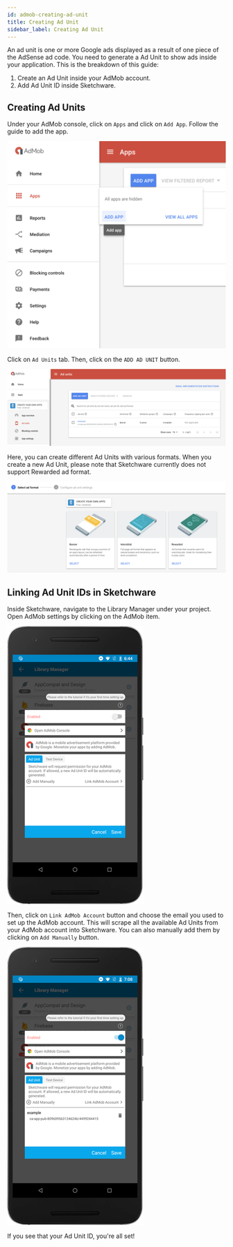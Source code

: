 ```yaml
---
id: admob-creating-ad-unit
title: Creating Ad Unit 
sidebar_label: Creating Ad Unit
---
```


An ad unit is one or more Google ads displayed as a result of one piece of the AdSense ad code. You need to generate a Ad Unit to show ads inside your application. This is the breakdown of this guide:

1.  Create an Ad Unit inside your AdMob account.
2.  Add Ad Unit ID inside Sketchware.

## Creating Ad Units

Under your AdMob console, click on `Apps` and click on `Add App`. Follow the guide to add the app.

![step1](assets/admob-creating-ad-units/step-1.png)

Click on `Ad Units` tab. Then, click on the `ADD AD UNIT` button.

![step2](assets/admob-creating-ad-units/step-2.png)

Here, you can create different Ad Units with various formats. When you create a new Ad Unit, please note that Sketchware currently does not support Rewarded ad format.

![step3](assets/admob-creating-ad-units/step-3.png)

## Linking Ad Unit IDs in Sketchware

Inside Sketchware, navigate to the Library Manager under your project. Open AdMob settings by clicking on the AdMob item.

![step4](assets/admob-creating-ad-units/step-4.png)

Then, click on `Link AdMob Account` button and choose the email you used to set up the AdMob account. This will scrape all the available Ad Units from your AdMob account into Sketchware. You can also manually add them by clicking on `Add Manually` button.

![step5](assets/admob-creating-ad-units/step-5.png)

If you see that your Ad Unit ID, you're all set!
